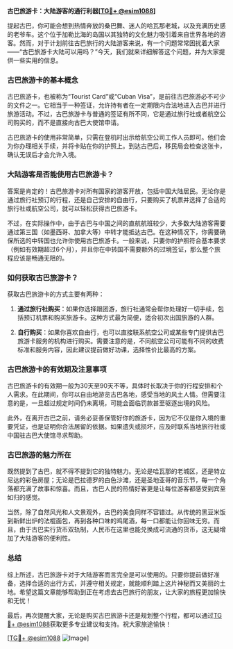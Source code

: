 **古巴旅游卡：大陆游客的通行利器[[TG💪+ @esim1088](https://t.me/s/esim1088)]**

提起古巴，你可能会想到热情奔放的桑巴舞、迷人的哈瓦那老城，以及充满历史感的老爷车。这个位于加勒比海的岛国以其独特的文化魅力吸引着来自世界各地的游客。然而，对于计划前往古巴旅行的大陆游客来说，有一个问题常常困扰着大家——“古巴旅游卡大陆可以用吗？”今天，我们就来详细解答这个问题，并为大家提供一些实用的信息。

### 古巴旅游卡的基本概念

古巴旅游卡，也被称为“Tourist Card”或“Cuban Visa”，是前往古巴旅游必不可少的文件之一。它相当于一种签证，允许持有者在一定期限内合法地进入古巴并进行旅游活动。不过，古巴旅游卡与普通的签证有所不同，它是通过旅行社或者航空公司购买的，而不是直接向古巴大使馆申请。

古巴旅游卡的使用非常简单，只需在登机时出示给航空公司工作人员即可。他们会为你办理相关手续，并将卡贴在你的护照上。到达古巴后，移民局会检查这张卡，确认无误后才会允许入境。

### 大陆游客是否能使用古巴旅游卡？

答案是肯定的！古巴旅游卡对所有国家的游客开放，包括中国大陆居民。无论你是通过旅行社预订的行程，还是自己安排的自由行，只要购买了机票并选择了合适的旅行社或航空公司，就可以轻松获得古巴旅游卡。

不过，在实际操作中，由于古巴与中国之间的直航航班较少，大多数大陆游客需要通过第三国（如墨西哥、加拿大等）中转才能抵达古巴。在这种情况下，你需要确保所选的中转国也允许你使用古巴旅游卡。一般来说，只要你的护照符合基本要求（例如有效期超过6个月），并且你在中转国不需要额外的过境签证，那么整个旅程应该是畅通无阻的。

### 如何获取古巴旅游卡？

获取古巴旅游卡的方式主要有两种：

1. **通过旅行社购买**：如果你选择跟团游，旅行社通常会帮你处理好一切手续，包括预订机票和购买旅游卡。这种方式最为简便，适合初次出国旅游的人群。

2. **自行购买**：如果你喜欢自由行，也可以直接联系航空公司或某些专门提供古巴旅游卡服务的机构进行购买。需要注意的是，不同航空公司可能有不同的收费标准和服务内容，因此建议提前做好功课，选择性价比最高的方案。

### 古巴旅游卡的有效期及注意事项

古巴旅游卡的有效期一般为30天至90天不等，具体时长取决于你的行程安排和个人需求。在此期间，你可以自由地游览古巴各地，感受当地的风土人情。但需要注意的是，一旦超过规定时间仍未离境，可能会面临罚款甚至驱逐出境的风险。

此外，在离开古巴之前，请务必妥善保管好你的旅游卡，因为它不仅是你入境的重要凭证，也是证明你合法居留的依据。如果遗失或损坏，应及时联系当地旅行社或中国驻古巴大使馆寻求帮助。

### 古巴旅游的魅力所在

既然提到了古巴，就不得不提到它的独特魅力。无论是哈瓦那的老城区，还是特立尼达的彩色房屋；无论是巴拉德罗的白色沙滩，还是圣地亚哥的音乐节，每一个角落都充满了故事和惊喜。而且，古巴人民的热情好客更是让每位游客都感受到宾至如归的感觉。

当然，除了自然风光和人文景观外，古巴的美食同样不容错过。从传统的黑豆米饭到新鲜出炉的法棍面包，再到各种口味的鸡尾酒，每一口都能让你回味无穷。而且，由于古巴实行货币双轨制，人民币在这里也能兑换成可流通的货币，这无疑增加了大陆游客的便利性。

### 总结

综上所述，古巴旅游卡对于大陆游客而言完全是可以使用的。只要你提前做好准备，选择合适的出行方式，并遵守相关规定，就能顺利踏上这片神秘而又美丽的土地。希望这篇文章能够帮助到正在考虑去古巴旅行的朋友，让大家的旅程更加愉快和无忧！

最后，再次提醒大家，无论是购买古巴旅游卡还是规划整个行程，都可以通过[TG💪+ @esim1088](https://t.me/s/esim1088)获取更多专业建议和支持。祝大家旅途愉快！

[[TG💪+ @esim1088](https://t.me/s/esim1088) ![Image](https://i.postimg.cc/4NQfJmqS/Snipaste-2025-05-13-00-14-12.png)]
